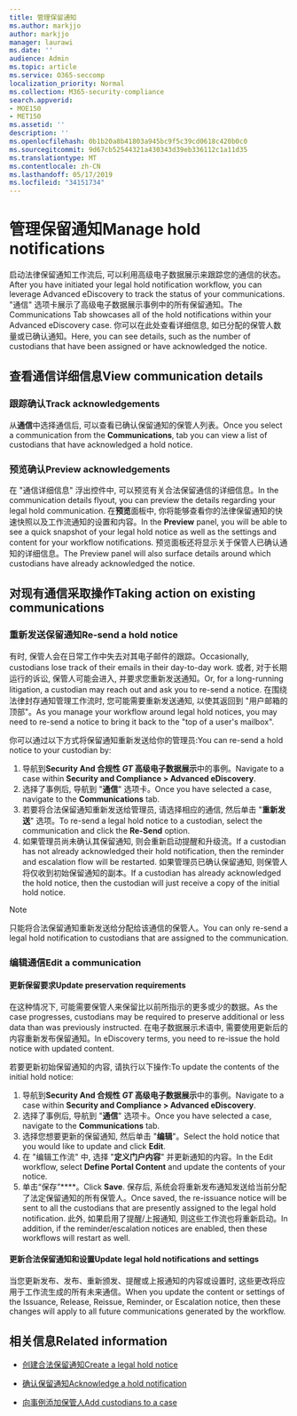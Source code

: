 ```yaml
---
title: 管理保留通知
ms.author: markjjo
author: markjjo
manager: laurawi
ms.date: ''
audience: Admin
ms.topic: article
ms.service: O365-seccomp
localization_priority: Normal
ms.collection: M365-security-compliance
search.appverid:
- MOE150
- MET150
ms.assetid: ''
description: ''
ms.openlocfilehash: 0b1b20a8b41803a945bc9f5c39cd0618c420b0c0
ms.sourcegitcommit: 9d67cb52544321a430343d39eb336112c1a11d35
ms.translationtype: MT
ms.contentlocale: zh-CN
ms.lasthandoff: 05/17/2019
ms.locfileid: "34151734"
---
```

# <a name="manage-hold-notifications"></a><span data-ttu-id="6ec4b-102">管理保留通知</span><span class="sxs-lookup"><span data-stu-id="6ec4b-102">Manage hold notifications</span></span>

<span data-ttu-id="6ec4b-103">启动法律保留通知工作流后, 可以利用高级电子数据展示来跟踪您的通信的状态。</span><span class="sxs-lookup"><span data-stu-id="6ec4b-103">After you have initiated your legal hold notification workflow, you can leverage  Advanced eDiscovery to track the status of your communications.</span></span> <span data-ttu-id="6ec4b-104">"通信" 选项卡展示了高级电子数据展示事例中的所有保留通知。</span><span class="sxs-lookup"><span data-stu-id="6ec4b-104">The Communications Tab showcases all of the hold notifications within your Advanced eDiscovery case.</span></span> <span data-ttu-id="6ec4b-105">你可以在此处查看详细信息, 如已分配的保管人数量或已确认通知。</span><span class="sxs-lookup"><span data-stu-id="6ec4b-105">Here, you can see details, such as the number of custodians that have been assigned or have acknowledged the notice.</span></span>

## <a name="view-communication-details"></a><span data-ttu-id="6ec4b-106">查看通信详细信息</span><span class="sxs-lookup"><span data-stu-id="6ec4b-106">View communication details</span></span>

### <a name="track-acknowledgements"></a><span data-ttu-id="6ec4b-107">跟踪确认</span><span class="sxs-lookup"><span data-stu-id="6ec4b-107">Track acknowledgements</span></span>

<span data-ttu-id="6ec4b-108">从**通信**中选择通信后, 可以查看已确认保留通知的保管人列表。</span><span class="sxs-lookup"><span data-stu-id="6ec4b-108">Once you select a communication from the **Communications**, tab you can view a list of custodians that have acknowledged a hold notice.</span></span> 

### <a name="preview-acknowledgements"></a><span data-ttu-id="6ec4b-109">预览确认</span><span class="sxs-lookup"><span data-stu-id="6ec4b-109">Preview acknowledgements</span></span>

<span data-ttu-id="6ec4b-110">在 "通信详细信息" 浮出控件中, 可以预览有关合法保留通信的详细信息。</span><span class="sxs-lookup"><span data-stu-id="6ec4b-110">In the communication details flyout, you can preview the details regarding your legal hold communication.</span></span> <span data-ttu-id="6ec4b-111">在**预览**面板中, 你将能够查看你的法律保留通知的快速快照以及工作流通知的设置和内容。</span><span class="sxs-lookup"><span data-stu-id="6ec4b-111">In the **Preview** panel, you will be able to see a quick snapshot of your legal hold notice as well as the settings and content for your workflow notifications.</span></span> <span data-ttu-id="6ec4b-112">预览面板还将显示关于保管人已确认通知的详细信息。</span><span class="sxs-lookup"><span data-stu-id="6ec4b-112">The Preview panel will also surface details around which custodians have already acknowledged the notice.</span></span>

## <a name="taking-action-on-existing-communications"></a><span data-ttu-id="6ec4b-113">对现有通信采取操作</span><span class="sxs-lookup"><span data-stu-id="6ec4b-113">Taking action on existing communications</span></span>

### <a name="re-send-a-hold-notice"></a><span data-ttu-id="6ec4b-114">重新发送保留通知</span><span class="sxs-lookup"><span data-stu-id="6ec4b-114">Re-send a hold notice</span></span>

<span data-ttu-id="6ec4b-115">有时, 保管人会在日常工作中失去对其电子邮件的跟踪。</span><span class="sxs-lookup"><span data-stu-id="6ec4b-115">Occasionally, custodians lose track of their emails in their day-to-day work.</span></span> <span data-ttu-id="6ec4b-116">或者, 对于长期运行的诉讼, 保管人可能会进入, 并要求您重新发送通知。</span><span class="sxs-lookup"><span data-stu-id="6ec4b-116">Or, for a long-running litigation, a custodian may reach out and ask you to re-send a notice.</span></span> <span data-ttu-id="6ec4b-117">在围绕法律封存通知管理工作流时, 您可能需要重新发送通知, 以使其返回到 "用户邮箱的顶部"。</span><span class="sxs-lookup"><span data-stu-id="6ec4b-117">As you manage your workflow around legal hold notices, you may need to re-send a notice to bring it back to the "top of a user's mailbox".</span></span>

<span data-ttu-id="6ec4b-118">你可以通过以下方式将保留通知重新发送给你的管理员:</span><span class="sxs-lookup"><span data-stu-id="6ec4b-118">You can re-send a hold notice to your custodian by:</span></span>
1. <span data-ttu-id="6ec4b-119">导航到**Security And 合规性 _GT_ 高级电子数据展示**中的事例。</span><span class="sxs-lookup"><span data-stu-id="6ec4b-119">Navigate to a case within **Security and Compliance > Advanced eDiscovery**.</span></span>
2. <span data-ttu-id="6ec4b-120">选择了事例后, 导航到 "**通信**" 选项卡。</span><span class="sxs-lookup"><span data-stu-id="6ec4b-120">Once you have selected a case, navigate to the **Communications** tab.</span></span>
3. <span data-ttu-id="6ec4b-121">若要将合法保留通知重新发送给管理员, 请选择相应的通信, 然后单击 "**重新发送**" 选项。</span><span class="sxs-lookup"><span data-stu-id="6ec4b-121">To re-send a legal hold notice to a custodian, select the communication and click the **Re-Send** option.</span></span>
4. <span data-ttu-id="6ec4b-122">如果管理员尚未确认其保留通知, 则会重新启动提醒和升级流。</span><span class="sxs-lookup"><span data-stu-id="6ec4b-122">If a custodian has not already acknowledged their hold notification, then the reminder and escalation flow will be restarted.</span></span> <span data-ttu-id="6ec4b-123">如果管理员已确认保留通知, 则保管人将仅收到初始保留通知的副本。</span><span class="sxs-lookup"><span data-stu-id="6ec4b-123">If a custodian has already acknowledged the hold notice, then the custodian will just receive a copy of the initial hold notice.</span></span>

> [!NOTE]
> <span data-ttu-id="6ec4b-124">只能将合法保留通知重新发送给分配给该通信的保管人。</span><span class="sxs-lookup"><span data-stu-id="6ec4b-124">You can only re-send a legal hold notification to custodians that are assigned to the communication.</span></span> 

### <a name="edit-a-communication"></a><span data-ttu-id="6ec4b-125">编辑通信</span><span class="sxs-lookup"><span data-stu-id="6ec4b-125">Edit a communication</span></span>

#### <a name="update-preservation-requirements"></a><span data-ttu-id="6ec4b-126">更新保留要求</span><span class="sxs-lookup"><span data-stu-id="6ec4b-126">Update preservation requirements</span></span>
  
<span data-ttu-id="6ec4b-127">在这种情况下, 可能需要保管人来保留比以前所指示的更多或少的数据。</span><span class="sxs-lookup"><span data-stu-id="6ec4b-127">As the case progresses, custodians may be required to preserve additional or less data than was previously instructed.</span></span> <span data-ttu-id="6ec4b-128">在电子数据展示术语中, 需要使用更新后的内容重新发布保留通知。</span><span class="sxs-lookup"><span data-stu-id="6ec4b-128">In eDiscovery terms, you need to re-issue the hold notice with updated content.</span></span>

<span data-ttu-id="6ec4b-129">若要更新初始保留通知的内容, 请执行以下操作:</span><span class="sxs-lookup"><span data-stu-id="6ec4b-129">To update the contents of the initial hold notice:</span></span>

1. <span data-ttu-id="6ec4b-130">导航到**Security And 合规性 _GT_ 高级电子数据展示**中的事例。</span><span class="sxs-lookup"><span data-stu-id="6ec4b-130">Navigate to a case within **Security and Compliance > Advanced eDiscovery**.</span></span>
2. <span data-ttu-id="6ec4b-131">选择了事例后, 导航到 "**通信**" 选项卡。</span><span class="sxs-lookup"><span data-stu-id="6ec4b-131">Once you have selected a case, navigate to the **Communications** tab.</span></span>
3. <span data-ttu-id="6ec4b-132">选择您想要更新的保留通知, 然后单击 "**编辑**"。</span><span class="sxs-lookup"><span data-stu-id="6ec4b-132">Select the hold notice that you would like to update and click **Edit**.</span></span>
4. <span data-ttu-id="6ec4b-133">在 "编辑工作流" 中, 选择 "**定义门户内容**" 并更新通知的内容。</span><span class="sxs-lookup"><span data-stu-id="6ec4b-133">In the Edit workflow, select **Define Portal Content** and update the contents of your notice.</span></span> 
5. <span data-ttu-id="6ec4b-134">单击“保存”\*\*\*\*。</span><span class="sxs-lookup"><span data-stu-id="6ec4b-134">Click **Save**.</span></span> <span data-ttu-id="6ec4b-135">保存后, 系统会将重新发布通知发送给当前分配了法定保留通知的所有保管人。</span><span class="sxs-lookup"><span data-stu-id="6ec4b-135">Once saved, the re-issuance notice will be sent to all the custodians that are presently assigned to the legal hold notification.</span></span> <span data-ttu-id="6ec4b-136">此外, 如果启用了提醒/上报通知, 则这些工作流也将重新启动。</span><span class="sxs-lookup"><span data-stu-id="6ec4b-136">In addition, if the reminder/escalation notices are enabled, then these workflows will restart as well.</span></span> 


#### <a name="update-legal-hold-notifications-and-settings"></a><span data-ttu-id="6ec4b-137">更新合法保留通知和设置</span><span class="sxs-lookup"><span data-stu-id="6ec4b-137">Update legal hold notifications and settings</span></span>

<span data-ttu-id="6ec4b-138">当您更新发布、发布、重新颁发、提醒或上报通知的内容或设置时, 这些更改将应用于工作流生成的所有未来通信。</span><span class="sxs-lookup"><span data-stu-id="6ec4b-138">When you update the content or settings of the Issuance, Release, Reissue, Reminder, or Escalation notice, then these changes will apply to all future communications generated by the workflow.</span></span>

## <a name="related-information"></a><span data-ttu-id="6ec4b-139">相关信息</span><span class="sxs-lookup"><span data-stu-id="6ec4b-139">Related information</span></span> 

- [<span data-ttu-id="6ec4b-140">创建合法保留通知</span><span class="sxs-lookup"><span data-stu-id="6ec4b-140">Create a legal hold notice</span></span>](create-hold-notification.md)
    
- [<span data-ttu-id="6ec4b-141">确认保留通知</span><span class="sxs-lookup"><span data-stu-id="6ec4b-141">Acknowledge a hold notification</span></span>](acknowledge-hold-notification.md)
    
- [<span data-ttu-id="6ec4b-142">向事例添加保管人</span><span class="sxs-lookup"><span data-stu-id="6ec4b-142">Add custodians to a case</span></span>](add-custodians-to-case.md)